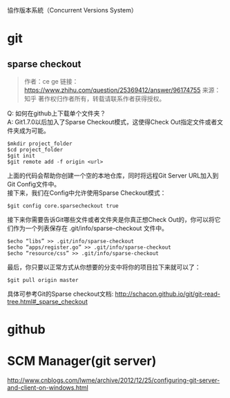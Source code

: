 協作版本系統（Concurrent Versions System）
# git
## sparse checkout
> 作者：ce ge
链接：https://www.zhihu.com/question/25369412/answer/96174755
来源：知乎
著作权归作者所有，转载请联系作者获得授权。

Q: 如何在github上下载单个文件夹？  
A: Git1.7.0以后加入了Sparse Checkout模式，这使得Check Out指定文件或者文件夹成为可能。
```
$mkdir project_folder
$cd project_folder
$git init
$git remote add -f origin <url>
```
上面的代码会帮助你创建一个空的本地仓库，同时将远程Git Server URL加入到Git Config文件中。  
接下来，我们在Config中允许使用Sparse Checkout模式：
```
$git config core.sparsecheckout true
```
接下来你需要告诉Git哪些文件或者文件夹是你真正想Check Out的，你可以将它们作为一个列表保存在 .git/info/sparse-checkout 文件中。
```
$echo “libs” >> .git/info/sparse-checkout
$echo “apps/register.go” >> .git/info/sparse-checkout
$echo “resource/css” >> .git/info/sparse-checkout
```
最后，你只要以正常方式从你想要的分支中将你的项目拉下来就可以了：
```
$git pull origin master
```
具体可参考Git的Sparse checkout文档: http://schacon.github.io/git/git-read-tree.html#_sparse_checkout

# github


# SCM Manager(git server)
http://www.cnblogs.com/lwme/archive/2012/12/25/configuring-git-server-and-client-on-windows.html
